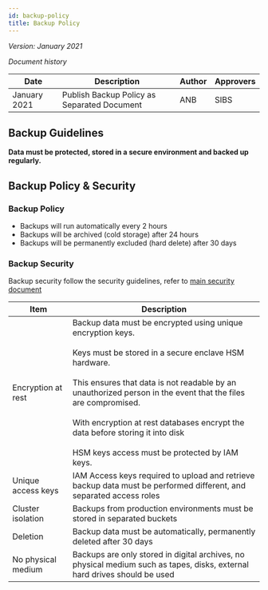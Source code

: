 ```yaml
---
id: backup-policy
title: Backup Policy
---
```


*Version: January 2021*


*Document history*

| Date  | Description | Author | Approvers |
| -  | - | - | - |
| January 2021 | Publish Backup Policy as Separated Document | ANB | SIBS |


## Backup Guidelines

**Data must be protected, stored in a secure environment and backed up regularly.** 

## Backup Policy & Security

### Backup Policy
 
- Backups will run automatically every 2 hours
- Backups will be archived (cold storage) after 24 hours
- Backups will be permanently excluded (hard delete) after 30 days

### Backup Security

Backup security follow the security guidelines, refer to [main security document](security-guidelines) 

| Item | Description |
| - | - |
| Encryption at rest | Backup data must be encrypted using unique encryption keys.<br/><br/>Keys must be stored in a secure enclave HSM hardware.<br/><br/>This ensures that data is not readable by an unauthorized person in the event that the files are compromised.<br/><br/>With encryption at rest databases encrypt the data before storing it into disk<br/><br/>HSM keys access must be protected by IAM keys. |
| Unique access keys | IAM Access keys required to upload and retrieve backup data must be performed different, and separated access roles |
| Cluster isolation | Backups from production environments must be stored in separated buckets |
| Deletion | Backup data must be automatically, permanently deleted after 30 days |
| No physical medium | Backups are only stored in digital archives, no physical medium such as tapes, disks, external hard drives should be used |
